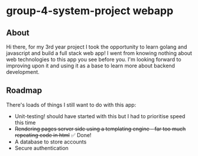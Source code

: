 # group-4-system-project webapp

## About
Hi there, for my 3rd year project I took the opportunity to learn golang and javascript and build
a full stack web app! I went from knowing nothing about web technologies to this app you see before you.
I'm looking forward to improving upon it and using it as a base to learn more about backend development.

## Roadmap
There's loads of things I still want to do with this app:
* Unit-testing! should have started with this but I had to prioritise speed this time
* ~~Rendering pages server side using a templating engine - far too much repeating code in html~~ ✅ Done!
* A database to store accounts
* Secure authentication


